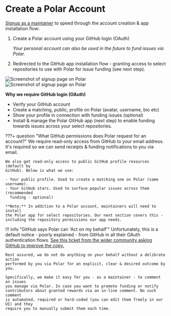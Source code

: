 # Create a Polar Account

[Signup as a maintainer](https://polar.sh/signup/maintainer) to speed through
the account creation & app installation flow:

1. Create a Polar account using your GitHub login (OAuth)

    *Your personal account can also be used in the future to fund issues via Polar.*

2. Redirected to the GitHub app installation flow - granting access to select repositories to use with Polar for issue funding (see next step).

![Screenshot of signup page on Polar](../../../../assets/maintainers/issue-funding/signup-light.jpg#only-light)
![Screenshot of signup page on Polar](../../../../assets/maintainers/issue-funding/signup-dark.jpg#only-dark)

**Why we require GitHub login (OAuth)**

- Verify your GitHub account
- Create a matching, public, profile on Polar (avatar, username, bio etc)
- Show your profile in connection with funding issues (optional)
- Install & manage the Polar GitHub app (next step) to enable funding towards
  issues across your select repositories.


???+ question "What GitHub permissions does Polar request for an account?"
    We require read-only access from GitHub to your email address. It's
    required so we can send receipts & funding notifications to you via email.

    We also get read-only access to public GitHub profile resources (default by
    GitHub). Below is what we use:

    - Your public profile. Used to create a matching one on Polar (same username).
    - Your GitHub stars. Used to surface popular issues across them (recommended
      funding - optional)

    **Note:** In addition to a Polar account, maintainers will need to install
    the Polar app for select repositories. Our next section covers this -
    including the repository permissions our app needs.


!!! info "GitHub says Polar can 'Act on my behalf'"
    Unfortunately, this is a default notice - poorly explained - from GitHub in all their OAuth
    authentication flows. [See this ticket from the wider community asking GitHub to improve
    the copy.](https://github.com/orgs/community/discussions/37117b)

    Rest assured, we do not do anything on your behalf without a delibrate action
    performed by you via Polar for an explicit, clear & desired outcome by you.

    Specifically, we make it easy for you - as a maintainer - to comment on issues
    you manage via Polar. In case you want to promote funding or notify
    contributors about granted rewards via an in-line comment. No such comment
    is automated, required or hard-coded (you can edit them freely in our UI) and they
    require you to manually submit them each time.
